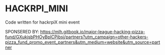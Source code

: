 # HACKRPI_MINI
Code written for hackrpiX mini event

SPONSERED BY:
https://mlh.gitbook.io/major-league-hacking-pizza-fund/GXukjsbPHOyBplCPibsj/partners?utm_campaign=other-hackers-pizza_fund_promo_event_partners&utm_medium=website&utm_source=partner 


